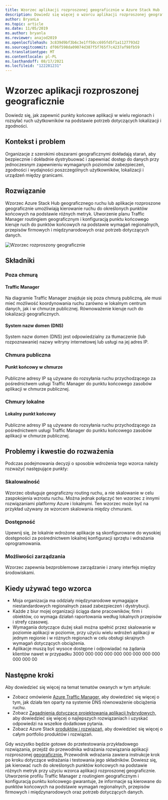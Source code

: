```yaml
---
title: Wzorzec aplikacji rozproszonej geograficznie w Azure Stack Hub
description: Dowiedz się więcej o wzorcu aplikacji rozproszonej geograficznie dla inteligentnej krawędzi korzystającej z platformy Azure i Azure Stack Hub.
author: BryanLa
ms.topic: article
ms.date: 11/05/2019
ms.author: bryanla
ms.reviewer: anajod2019
ms.openlocfilehash: 3c839d9bf3b6c3e1ff50cc695fd5f1a1127793d2
ms.sourcegitcommit: df06f598da09074d387f5f765f7c4237af98fb59
ms.translationtype: MT
ms.contentlocale: pl-PL
ms.lasthandoff: 08/17/2021
ms.locfileid: "122281231"
---
```

# <a name="geo-distributed-app-pattern"></a>Wzorzec aplikacji rozproszonej geograficznie

Dowiedz się, jak zapewnić punkty końcowe aplikacji w wielu regionach i rozsyłać ruch użytkowników na podstawie potrzeb dotyczących lokalizacji i zgodności.

## <a name="context-and-problem"></a>Kontekst i problem

Organizacje z szerokimi obszarami geograficznymi dokładają starań, aby bezpiecznie i dokładnie dystrybuować i zapewniać dostęp do danych przy jednoczesnym zapewnieniu wymaganych poziomów zabezpieczeń, zgodności i wydajności poszczególnych użytkowników, lokalizacji i urządzeń między granicami.

## <a name="solution"></a>Rozwiązanie

Wzorzec Azure Stack Hub geograficznego ruchu lub aplikacje rozproszone geograficznie umożliwiają kierowanie ruchu do określonych punktów końcowych na podstawie różnych metryk. Utworzenie planu Traffic Manager routingiem geograficznym i konfiguracją punktu końcowego kieruje ruch do punktów końcowych na podstawie wymagań regionalnych, przepisów firmowych i międzynarodowych oraz potrzeb dotyczących danych.

![Wzorzec rozproszony geograficznie](media/pattern-geo-distributed/geo-distribution.png)

## <a name="components"></a>Składniki

### <a name="outside-the-cloud"></a>Poza chmurą

#### <a name="traffic-manager"></a>Traffic Manager

Na diagramie Traffic Manager znajduje się poza chmurą publiczną, ale musi mieć możliwość koordynowania ruchu zarówno w lokalnym centrum danych, jak i w chmurze publicznej. Równoważenie kieruje ruch do lokalizacji geograficznych.

#### <a name="domain-name-system-dns"></a>System nazw domen (DNS)

System nazw domen (DNS) jest odpowiedzialny za tłumaczenie (lub rozpoznawanie) nazwy witryny internetowej lub usługi na jej adres IP.

### <a name="public-cloud"></a>Chmura publiczna

#### <a name="cloud-endpoint"></a>Punkt końcowy w chmurze

Publiczne adresy IP są używane do rozsyłania ruchu przychodzącego za pośrednictwem usługi Traffic Manager do punktu końcowego zasobów aplikacji w chmurze publicznej.  

### <a name="local-clouds"></a>Chmury lokalne

#### <a name="local-endpoint"></a>Lokalny punkt końcowy

Publiczne adresy IP są używane do rozsyłania ruchu przychodzącego za pośrednictwem usługi Traffic Manager do punktu końcowego zasobów aplikacji w chmurze publicznej.

## <a name="issues-and-considerations"></a>Problemy i kwestie do rozważenia

Podczas podejmowania decyzji o sposobie wdrożenia tego wzorca należy rozważyć następujące punkty:

### <a name="scalability"></a>Skalowalność

Wzorzec obsługuje geograficzny routing ruchu, a nie skalowanie w celu zaspokojenia wzrostu ruchu. Można jednak połączyć ten wzorzec z innymi rozwiązaniami platformy Azure i lokalnymi. Ten wzorzec może być na przykład używany ze wzorcem skalowania między chmurami.

### <a name="availability"></a>Dostępność

Upewnij się, że lokalnie wdrożone aplikacje są skonfigurowane do wysokiej dostępności za pośrednictwem lokalnej konfiguracji sprzętu i wdrażania oprogramowania.

### <a name="manageability"></a>Możliwości zarządzania

Wzorzec zapewnia bezproblemowe zarządzanie i znany interfejs między środowiskami.

## <a name="when-to-use-this-pattern"></a>Kiedy używać tego wzorca

- Moja organizacja ma oddziały międzynarodowe wymagające niestandardowych regionalnych zasad zabezpieczeń i dystrybucji.
- Każde z biur mojej organizacji ściąga dane pracowników, firm i obiektów, co wymaga działań raportowania według lokalnych przepisów i strefy czasowej.
- Wymagania dotyczące dużej skali można spełnić przez skalowanie w poziomie aplikacji w poziomie, przy użyciu wielu wdrożeń aplikacji w jednym regionie i w różnych regionach w celu obsługi skrajnych wymagań dotyczących obciążenia.
- Aplikacje muszą być wysoce dostępne i odpowiadać na żądania klientów nawet w przypadku 3000 000 000 000 000 000 000 000 000 000 000 00

## <a name="next-steps"></a>Następne kroki

Aby dowiedzieć się więcej na temat tematów owanych w tym artykule:

- Zobacz omówienie [Azure Traffic Manager,](/azure/traffic-manager/traffic-manager-overview) aby dowiedzieć się więcej o tym, jak działa ten oparty na systemie DNS równoważenie obciążenia ruchu.
- Zobacz [Zagadnienia dotyczące projektowania aplikacji hybrydowych,](overview-app-design-considerations.md) aby dowiedzieć się więcej o najlepszych rozwiązaniach i uzyskać odpowiedzi na wszelkie dodatkowe pytania.
- Zobacz Azure Stack [produktów i rozwiązań,](/azure-stack) aby dowiedzieć się więcej o całym portfolio produktów i rozwiązań.

Gdy wszystko będzie gotowe do przetestowania przykładowego rozwiązania, przejdź do przewodnika wdrażania rozwiązania aplikacji rozproszonej [geograficznie.](/azure/architecture/hybrid/deployments/solution-deployment-guide-geo-distributed) Przewodnik wdrażania zawiera instrukcje krok po kroku dotyczące wdrażania i testowania jego składników. Dowiesz się, jak kierować ruch do określonych punktów końcowych na podstawie różnych metryk przy użyciu wzorca aplikacji rozproszonej geograficznie. Utworzenie profilu Traffic Manager z routingiem geograficznym i konfiguracją punktu końcowego gwarantuje, że informacje są kierowane do punktów końcowych na podstawie wymagań regionalnych, przepisów firmowych i międzynarodowych oraz potrzeb dotyczących danych.